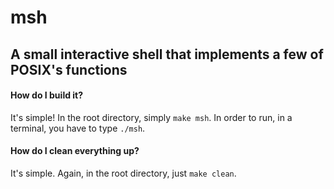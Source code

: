 # msh
## A small interactive shell that implements a few of POSIX's functions

#### How do I build it?
It's simple! In the root directory, simply `make msh`.
In order to run, in a terminal, you have to type `./msh`.

#### How do I clean everything up?
It's simple. Again, in the root directory, just `make clean`.
